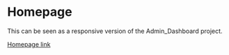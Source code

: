 # Homepage
This can be seen as a responsive version of the Admin_Dashboard project.

[Homepage link](https://kelshuka.github.io/Homepage/)

